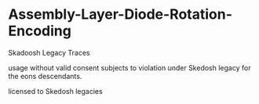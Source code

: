 # Assembly-Layer-Diode-Rotation-Encoding
Skadoosh Legacy Traces

usage without valid consent subjects to violation under Skedosh legacy for the eons descendants.

licensed to Skedosh legacies
